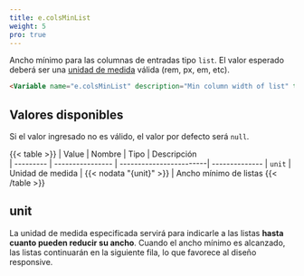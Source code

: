 ```yaml
---
title: e.colsMinList
weight: 5
pro: true
---
```


Ancho mínimo para las columnas de entradas tipo `list`. El valor esperado deberá ser una [unidad de medida](https://lenguajecss.com/css/modelo-de-cajas/unidades-css/) válida (rem, px, em, etc).

```html
<Variable name="e.colsMinList" description="Min column width of list" type="string" value="20rem"/>
```

## Valores disponibles

Si el valor ingresado no es válido, el valor por defecto será `null`.

{{< table >}}
| Value     | Nombre           | Tipo                    | Descripción   
| --------- | ---------------- | ------------------------| --------------
| `unit`    | Unidad de medida | {{< nodata "{unit}" >}} | Ancho mínimo de listas
{{< /table >}}

## unit

La unidad de medida especificada servirá para indicarle a las listas **hasta cuanto pueden reducir su ancho**. Cuando el ancho mínimo es alcanzado, las listas continuarán en la siguiente fila, lo que favorece al diseño responsive.
